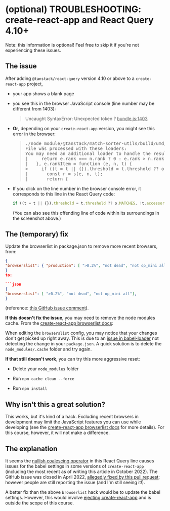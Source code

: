 # (optional) TROUBLESHOOTING: create-react-app and React Query 4.10+

Note: this information is optional! Feel free to skip it if you're not experiencing these issues.

## The issue

After adding `@tanstack/react-query` version 4.10 or above to a `create-react-app` project,

- your app shows a blank page

- you see this in the browser JavaScript console (line number may be different from 1403):

  > Uncaught SyntaxError: Unexpected token ? <u>bundle.js:1403</u>

- **Or**, depending on your `create-react-app` version, you might see this error in the browser:

  > <pre>
  > ./node_module/@tanstack/match-sorter-utils/build/umd/index.production.js Module parse failed: Unexpected token (504:47)
  > File was processed with these loaders:
  > You may need an additional loader to handle the result of these loaders.
  > |     return e.rank === n.rank ? 0 : e.rank > n.rank ? -1 : 1;
  > |   }, e.rankItem = function (e, n, t) {
  > >     if ((t = t || {}).threshold = t.threshold ?? o.MATCHES, !t.accessors) {
  > |       const r = s(e, n, t);
  > |       return {
  > </pre>

- If you click on the line number in the browser console error, it corresponds to this line in the React Query code:

  ```js
  if ((t = t || {}).threshold = t.threshold ?? o.MATCHES, !t.accessors) {
  ```

  (You can also see this offending line of code within its surroundings in the screenshot above.)

## The (temporary) fix

Update the browserlist in package.json to remove more recent browsers, from:

````json
{
"browserslist": { "production": [ ">0.2%", "not dead", "not op_mini all" ], "development": [ "last 1 chrome version", "last 1 firefox version", "last 1 safari version" ]},
}
to:

```json
{
"browserslist": [ ">0.2%", "not dead", "not op_mini all"],
}
````

(reference: [this GitHub issue comment](https://github.com/facebook/create-react-app/issues/9468#issuecomment-694191642)).

**If this doesn't fix the issue**, you may need to remove the node modules cache. From the [create-react-app browserlist docs](https://create-react-app.dev/docs/supported-browsers-features/#configuring-supported-browsers):

When editing the `browserslist` config, you may notice that your changes don't get picked up right away. This is due to an [issue in babel-loader](https://github.com/babel/babel-loader/issues/690) not detecting the change in your `package.json`. A quick solution is to delete the `node_modules/.cache` folder and try again.

**If that still doesn't work**, you can try this more aggressive reset:

- Delete your `node_modules` folder

- Run `npm cache clean --force`

- Run `npm install`

## Why isn't this a great solution?

This works, but it's kind of a hack. Excluding recent browsers in development may limit the JavaScript features you can use while developing (see the [create-react-app browserlist docs](https://create-react-app.dev/docs/supported-browsers-features/#configuring-supported-browsers) for more details). For this course, however, it will not make a difference.

## The explanation

It seems the [nullish coalescing operator](https://developer.mozilla.org/en-US/docs/Web/JavaScript/Reference/Operators/Nullish_coalescing) in this React Query line causes issues for the babel settings in some versions of `create-react-app` (including the most recent as of writing this article in October 2022). The GitHub issue was closed in April 2022, [allegedly fixed by this pull request](https://github.com/pass-culture/pass-culture-main/pull/1972); however people are still reporting the issue (and I'm still seeing it!).

A better fix than the above `browserlist` hack would be to update the babel settings. However, this would involve [ejecting create-react-app](https://create-react-app.dev/docs/available-scripts/#npm-run-eject) and is outside the scope of this course.
